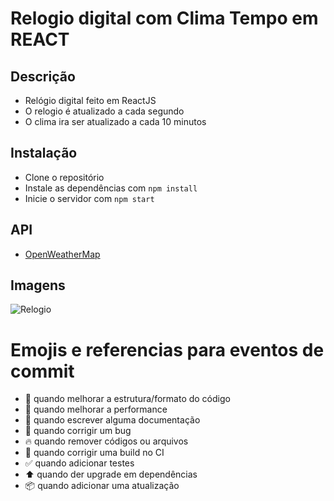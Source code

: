 # Relogio digital com Clima Tempo em REACT

## Descrição
- Relógio digital feito em ReactJS
- O relogio é atualizado a cada segundo
- O clima ira ser atualizado a cada 10 minutos

## Instalação
- Clone o repositório
- Instale as dependências com `npm install`
- Inicie o servidor com `npm start`

## API
- [OpenWeatherMap](https://openweathermap.org/api)


## Imagens
![Relogio](https://i.imgur.com/dfJ0GSI.png)

# Emojis e referencias para eventos de commit
- :art: quando melhorar a estrutura/formato do código
- :racehorse: quando melhorar a performance
- :memo: quando escrever alguma documentação
- :bug: quando corrigir um bug
- :fire: quando remover códigos ou arquivos
- :green_heart: quando corrigir uma build no CI
- :white_check_mark: quando adicionar testes
- :arrow_up: quando der upgrade em dependências
- :package: quando adicionar uma atualização    